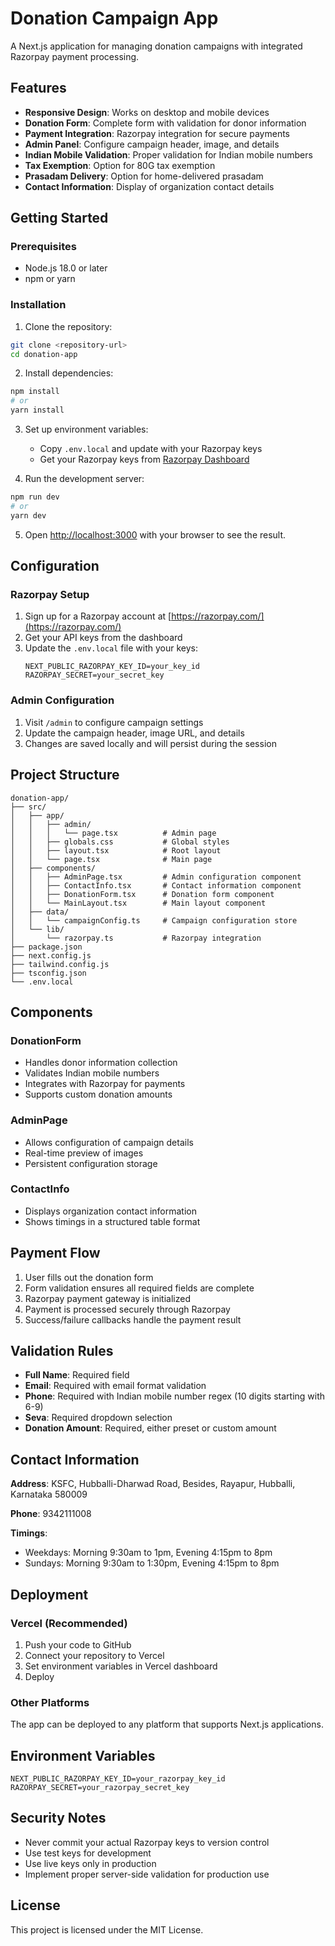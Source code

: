 # Donation Campaign App

A Next.js application for managing donation campaigns with integrated Razorpay payment processing.

## Features

- **Responsive Design**: Works on desktop and mobile devices
- **Donation Form**: Complete form with validation for donor information
- **Payment Integration**: Razorpay integration for secure payments
- **Admin Panel**: Configure campaign header, image, and details
- **Indian Mobile Validation**: Proper validation for Indian mobile numbers
- **Tax Exemption**: Option for 80G tax exemption
- **Prasadam Delivery**: Option for home-delivered prasadam
- **Contact Information**: Display of organization contact details

## Getting Started

### Prerequisites

- Node.js 18.0 or later
- npm or yarn

### Installation

1. Clone the repository:
```bash
git clone <repository-url>
cd donation-app
```

2. Install dependencies:
```bash
npm install
# or
yarn install
```

3. Set up environment variables:
   - Copy `.env.local` and update with your Razorpay keys
   - Get your Razorpay keys from [Razorpay Dashboard](https://dashboard.razorpay.com/)

4. Run the development server:
```bash
npm run dev
# or
yarn dev
```

5. Open [http://localhost:3000](http://localhost:3000) with your browser to see the result.

## Configuration

### Razorpay Setup

1. Sign up for a Razorpay account at [https://razorpay.com/](https://razorpay.com/)
2. Get your API keys from the dashboard
3. Update the `.env.local` file with your keys:
   ```
   NEXT_PUBLIC_RAZORPAY_KEY_ID=your_key_id
   RAZORPAY_SECRET=your_secret_key
   ```

### Admin Configuration

1. Visit `/admin` to configure campaign settings
2. Update the campaign header, image URL, and details
3. Changes are saved locally and will persist during the session

## Project Structure

```
donation-app/
├── src/
│   ├── app/
│   │   ├── admin/
│   │   │   └── page.tsx          # Admin page
│   │   ├── globals.css           # Global styles
│   │   ├── layout.tsx            # Root layout
│   │   └── page.tsx              # Main page
│   ├── components/
│   │   ├── AdminPage.tsx         # Admin configuration component
│   │   ├── ContactInfo.tsx       # Contact information component
│   │   ├── DonationForm.tsx      # Donation form component
│   │   └── MainLayout.tsx        # Main layout component
│   ├── data/
│   │   └── campaignConfig.ts     # Campaign configuration store
│   └── lib/
│       └── razorpay.ts           # Razorpay integration
├── package.json
├── next.config.js
├── tailwind.config.js
├── tsconfig.json
└── .env.local
```

## Components

### DonationForm
- Handles donor information collection
- Validates Indian mobile numbers
- Integrates with Razorpay for payments
- Supports custom donation amounts

### AdminPage
- Allows configuration of campaign details
- Real-time preview of images
- Persistent configuration storage

### ContactInfo
- Displays organization contact information
- Shows timings in a structured table format

## Payment Flow

1. User fills out the donation form
2. Form validation ensures all required fields are complete
3. Razorpay payment gateway is initialized
4. Payment is processed securely through Razorpay
5. Success/failure callbacks handle the payment result

## Validation Rules

- **Full Name**: Required field
- **Email**: Required with email format validation
- **Phone**: Required with Indian mobile number regex (10 digits starting with 6-9)
- **Seva**: Required dropdown selection
- **Donation Amount**: Required, either preset or custom amount

## Contact Information

**Address**: KSFC, Hubballi-Dharwad Road, Besides, Rayapur, Hubballi, Karnataka 580009

**Phone**: 9342111008

**Timings**:
- Weekdays: Morning 9:30am to 1pm, Evening 4:15pm to 8pm
- Sundays: Morning 9:30am to 1:30pm, Evening 4:15pm to 8pm

## Deployment

### Vercel (Recommended)

1. Push your code to GitHub
2. Connect your repository to Vercel
3. Set environment variables in Vercel dashboard
4. Deploy

### Other Platforms

The app can be deployed to any platform that supports Next.js applications.

## Environment Variables

```
NEXT_PUBLIC_RAZORPAY_KEY_ID=your_razorpay_key_id
RAZORPAY_SECRET=your_razorpay_secret_key
```

## Security Notes

- Never commit your actual Razorpay keys to version control
- Use test keys for development
- Use live keys only in production
- Implement proper server-side validation for production use

## License

This project is licensed under the MIT License.
